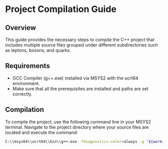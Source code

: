 # Project Compilation Guide

## Overview
This guide provides the necessary steps to compile the C++ project that includes multiple source files grouped under different subdirectories such as leptons, bosons, and quarks.

## Requirements
- GCC Compiler (g++.exe) installed via MSYS2 with the ucrt64 environment.
- Make sure that all the prerequisites are installed and paths are set correctly.

## Compilation
To compile the project, use the following command line in your MSYS2 terminal. Navigate to the project directory where your source files are located and execute the command:

```bash
C:\\msys64\\ucrt64\\bin\\g++.exe -fdiagnostics-color=always -g "${workspaceFolder}\\leptons/Muon.cpp" "${workspaceFolder}\\leptons/Electron.cpp" "${workspaceFolder}\\leptons/Lepton.cpp" "${workspaceFolder}\\leptons/Tau.cpp" "${workspaceFolder}\\leptons/Neutrino.cpp" "${workspaceFolder}\\bosons/Boson.cpp" "${workspaceFolder}\\bosons/Gluon.cpp" "${workspaceFolder}\\bosons/Photon.cpp" "${workspaceFolder}\\bosons/Z.cpp" "${workspaceFolder}\\bosons/W.cpp" "${workspaceFolder}\\bosons/Higgs.cpp" "${workspaceFolder}\\quarks/Quark.cpp" "${workspaceFolder}\\FourMomentum.cpp" "${workspaceFolder}\\Particle.cpp" "${workspaceFolder}\\helper_functions.cpp" "${workspaceFolder}\\showcase.cpp" "${workspaceFolder}\\user_interface.cpp" "${workspaceFolder}\\project.cpp" -o "${workspaceFolder}\\project"

